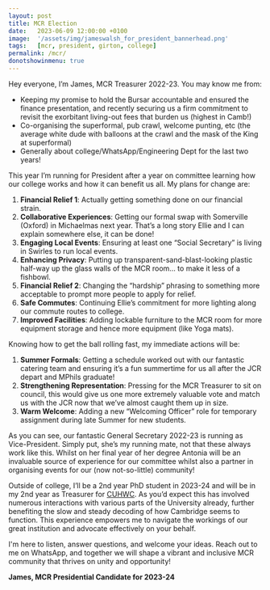 ```yaml
---
layout: post
title: MCR Election
date:   2023-06-09 12:00:00 +0100
image:  '/assets/img/jameswalsh_for_president_bannerhead.png'
tags:   [mcr, president, girton, college]
permalink: /mcr/
donotshowinmenu: true
---
```


Hey everyone, I’m James, MCR Treasurer 2022-23. You may know me from:
-	Keeping my promise to hold the Bursar accountable and ensured the finance presentation, and recently securing us a firm commitment to revisit the exorbitant living-out fees that burden us (highest in Camb!)
-	Co-organising the superformal, pub crawl, welcome punting, etc (the average white dude with balloons at the crawl and the mask of the King at superformal)
-	Generally about college/WhatsApp/Engineering Dept for the last two years!

This year I’m running for President after a year on committee learning how our college works and how it can benefit us all. My plans for 
change are: 

1.	**Financial Relief 1**: Actually getting something done on our financial strain.
2.	**Collaborative Experiences**: Getting our formal swap with Somerville (Oxford) in Michaelmas next year. That’s a long story Ellie and I can explain somewhere else, it can be done!
3.	**Engaging Local Events**: Ensuring at least one “Social Secretary” is living in Swirles to run local events.
4.	**Enhancing Privacy**: Putting up transparent-sand-blast-looking plastic half-way up the glass walls of the MCR room… to make it less of a fishbowl.
5.	**Financial Relief 2**: Changing the “hardship” phrasing to something more acceptable to prompt more people to apply for relief.
6.	**Safe Commutes**: Continuing Ellie’s commitment for more lighting along our commute routes to college.
7.	**Improved Facilities**: Adding lockable furniture to the MCR room for more equipment storage and hence more equipment (like Yoga mats).

Knowing how to get the ball rolling fast, my immediate actions will be:

1.	**Summer Formals**: Getting a schedule worked out with our fantastic catering team and ensuring it’s a fun summertime for us all after the JCR depart and MPhils graduate!
2.	**Strengthening Representation**: Pressing for the MCR Treasurer to sit on council, this would give us one more extremely valuable vote and match us with the JCR now that we’ve almost caught them up in size. 
3.	**Warm Welcome**: Adding a new “Welcoming Officer” role for temporary assignment during late Summer for new students.

As you can see, our fantastic General Secretary 2022-23 is running as Vice-President. Simply put, she’s my running mate, not that these always work like this. Whilst on her final year of her degree Antonia will be an invaluable source of experience for our committee whilst also a partner in organising events for our (now not-so-little) community!  


Outside of college, I’ll be a 2nd year PhD student in 2023-24 and will be in my 2nd year as Treasurer for [CUHWC](https://cuhwc.org.uk). As you’d expect this has involved numerous interactions with various parts of the University already, further benefiting the slow and steady decoding of how Cambridge seems to function. This experience empowers me to navigate the workings of our great institution and advocate effectively on your behalf.  


I'm here to listen, answer questions, and welcome your ideas. Reach out to me on WhatsApp, and together we will shape a vibrant and inclusive MCR community that thrives on unity and opportunity!  


**James, MCR Presidential Candidate for 2023-24**
